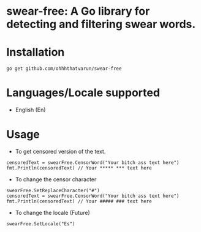# swear-free: A Go library for detecting and filtering swear words.


# Installation

```
go get github.com/ohhhthatvarun/swear-free
```

# Languages/Locale supported
- English (En)

# Usage

* To get censored version of the text.

```
censoredText = swearFree.CensorWord("Your bitch ass text here")
fmt.Println(censoredText) // Your ***** *** text here
```

* To change the censor character

```
swearFree.SetReplaceCharacter("#")
censoredText = swearFree.CensorWord("Your bitch ass text here")
fmt.Println(censoredText) // Your ##### ### text here
```

* To change the locale (Future)

```
swearFree.SetLocale("Es")
```
